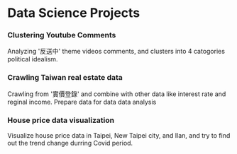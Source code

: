 # Data Science Projects

### Clustering Youtube Comments
Analyzing '反送中' theme videos comments, and clusters into 4 catogories political idealism.

### Crawling Taiwan real estate data
Crawling from '實價登錄' and combine with other data like interest rate and reginal income.
Prepare data for data data analysis

### House price data visualization
Visualize house price data in Taipei, New Taipei city, and Ilan, and try to find out the trend change durring Covid period.
